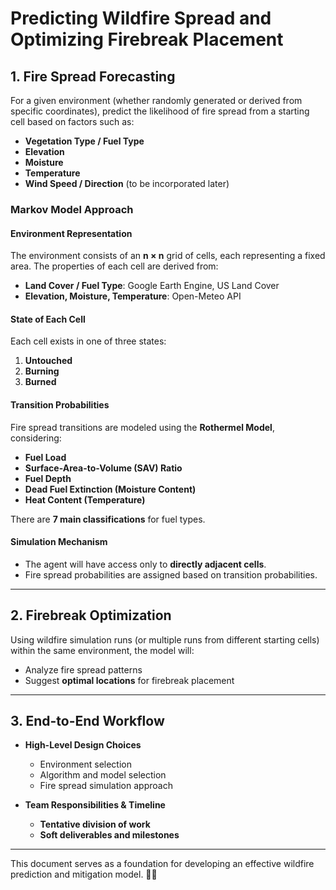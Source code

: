 # Predicting Wildfire Spread and Optimizing Firebreak Placement  

## 1. Fire Spread Forecasting  

For a given environment (whether randomly generated or derived from specific coordinates), predict the likelihood of fire spread from a starting cell based on factors such as:  

- **Vegetation Type / Fuel Type**  
- **Elevation**  
- **Moisture**  
- **Temperature**  
- **Wind Speed / Direction** (to be incorporated later)  

### **Markov Model Approach**  

#### **Environment Representation**  
The environment consists of an **n × n** grid of cells, each representing a fixed area. The properties of each cell are derived from:  

- **Land Cover / Fuel Type**: Google Earth Engine, US Land Cover  
- **Elevation, Moisture, Temperature**: Open-Meteo API  

#### **State of Each Cell**  
Each cell exists in one of three states:  
1. **Untouched**  
2. **Burning**  
3. **Burned**  

#### **Transition Probabilities**  
Fire spread transitions are modeled using the **Rothermel Model**, considering:  
- **Fuel Load**  
- **Surface-Area-to-Volume (SAV) Ratio**  
- **Fuel Depth**  
- **Dead Fuel Extinction (Moisture Content)**  
- **Heat Content (Temperature)**  

There are **7 main classifications** for fuel types.  

#### **Simulation Mechanism**  
- The agent will have access only to **directly adjacent cells**.  
- Fire spread probabilities are assigned based on transition probabilities.  

---

## 2. Firebreak Optimization  

Using wildfire simulation runs (or multiple runs from different starting cells) within the same environment, the model will:  
- Analyze fire spread patterns  
- Suggest **optimal locations** for firebreak placement  

---

## 3. End-to-End Workflow  

- **High-Level Design Choices**  
  - Environment selection  
  - Algorithm and model selection  
  - Fire spread simulation approach  

- **Team Responsibilities & Timeline**  
  - **Tentative division of work**  
  - **Soft deliverables and milestones**  

---

This document serves as a foundation for developing an effective wildfire prediction and mitigation model. 🚀🔥  
